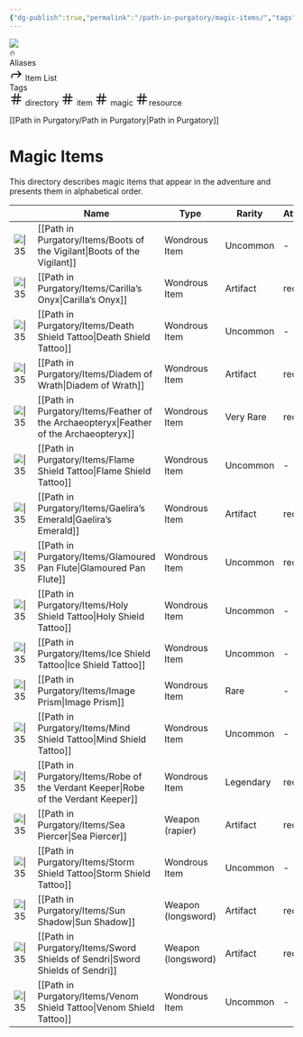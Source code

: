 ```yaml
---
{"dg-publish":true,"permalink":"/path-in-purgatory/magic-items/","tags":["directory","item","magic","resource"]}
---
```


<div class="wiki-header">
	<div class="banner-wrapper">
		<div class="banner">
			<img class="banner-image full-width" src="http://corproject.com/wp-content/uploads/2017/10/Purgatory-770x439_c.jpg" style="object-position: 50% 50%">
		</div>
		<div class="banner-icon">
			<div class="icon-box">🔥</div>
		</div>
	</div>
	<div class="frontmatter-container">
		<div class="frontmatter-section mod-aliases">
			<span class="frontmatter-section-label">Aliases</span>
			<div class="frontmatter-section-data frontmatter-section-aliases">
				<span class="frontmatter-alias">
					<span class="frontmatter-alias-icon"> <svg xmlns="http://www.w3.org/2000svg" width="24" height="24" viewBox="0 0 24 24" fill="none" stroke="currentColor" stroke-width="2" stroke-linecap="round" stroke-linejoin="round" class="svg-icon lucide-forward"><polyline points="15 17 20 12 15 7"></polyline><path d="M4 18v-2a4 4 0 0 1 4-4h12"></path></svg></span>
					Item List</span>
			</div>
		</div>
		<div class="frontmatter-section mod-tags">
			<span class="frontmatter-section-label">Tags</span>
			<div class="frontmatter-section-data frontmatter-section-tags">
			<a class="tag"onclick="toggleTagSearch(this)">
					<span class="frontmatter-tag-icon"><svg xmlns="http://www.w3.org/2000/svg" width="24" height="24" viewBox="0 0 24 24" fill="none" stroke="currentColor" stroke-width="2" stroke-linecap="round" stroke-linejoin="round" class="svg-icon lucide-hash"><line x1="4" y1="9" x2="20" y2="9"></line><line x1="4" y1="15" x2="20" y2="15"></line><line x1="10" y1="3" x2="8" y2="21"></line><line x1="16" y1="3" x2="14" y2="21"></line></svg></span>
					directory</a>
				<a class="tag"onclick="toggleTagSearch(this)">
					<span class="frontmatter-tag-icon"><svg xmlns="http://www.w3.org/2000/svg" width="24" height="24" viewBox="0 0 24 24" fill="none" stroke="currentColor" stroke-width="2" stroke-linecap="round" stroke-linejoin="round" class="svg-icon lucide-hash"><line x1="4" y1="9" x2="20" y2="9"></line><line x1="4" y1="15" x2="20" y2="15"></line><line x1="10" y1="3" x2="8" y2="21"></line><line x1="16" y1="3" x2="14" y2="21"></line></svg></span>
					item</a>
				<a class="tag" onclick="toggleTagSearch(this)">
					<span class="frontmatter-tag-icon"><svg xmlns="http://www.w3.org/2000/svg" width="24" height="24" viewBox="0 0 24 24" fill="none" stroke="currentColor" stroke-width="2" stroke-linecap="round" stroke-linejoin="round" class="svg-icon lucide-hash"><line x1="4" y1="9" x2="20" y2="9"></line><line x1="4" y1="15" x2="20" y2="15"></line><line x1="10" y1="3" x2="8" y2="21"></line><line x1="16" y1="3" x2="14" y2="21"></line></svg></span>
					magic</a>
				<a class="tag" onclick="toggleTagSearch(this)">
					<span class="frontmatter-tag-icon"><svg xmlns="http://www.w3.org/2000/svg" width="24" height="24" viewBox="0 0 24 24" fill="none" stroke="currentColor" stroke-width="2" stroke-linecap="round" stroke-linejoin="round" class="svg-icon lucide-hash"><line x1="4" y1="9" x2="20" y2="9"></line><line x1="4" y1="15" x2="20" y2="15"></line><line x1="10" y1="3" x2="8" y2="21"></line><line x1="16" y1="3" x2="14" y2="21"></line></svg></span>resource</a>
			</div>
		</div>
	</div>
</div>

[[Path in Purgatory/Path in Purgatory\|Path in Purgatory]]
# Magic Items

This directory describes magic items that appear in the adventure and presents them in alphabetical order.

|                                                                                                                | Name                                                                                      | Type               | Rarity    | Attunement |
| -------------------------------------------------------------------------------------------------------------- | ----------------------------------------------------------------------------------------- | ------------------ | --------- | ---------- |
| ![\|35](https://www.dndbeyond.com/content/1-0-2280-0/skins/waterdeep/images/icons/item_types/wondrousitem.jpg) | [[Path in Purgatory/Items/Boots of the Vigilant\|Boots of the Vigilant]]               | Wondrous Item      | Uncommon  | \-         |
| ![\|35](https://www.dndbeyond.com/content/1-0-2280-0/skins/waterdeep/images/icons/item_types/wondrousitem.jpg) | [[Path in Purgatory/Items/Carilla’s Onyx\|Carilla’s Onyx]]                             | Wondrous Item      | Artifact  | required   |
| ![\|35](https://www.dndbeyond.com/content/1-0-2280-0/skins/waterdeep/images/icons/item_types/wondrousitem.jpg) | [[Path in Purgatory/Items/Death Shield Tattoo\|Death Shield Tattoo]]                   | Wondrous Item      | Uncommon  | \-         |
| ![\|35](https://www.dndbeyond.com/content/1-0-2280-0/skins/waterdeep/images/icons/item_types/wondrousitem.jpg) | [[Path in Purgatory/Items/Diadem of Wrath\|Diadem of Wrath]]                           | Wondrous Item      | Artifact  | required   |
| ![\|35](https://www.dndbeyond.com/content/1-0-2280-0/skins/waterdeep/images/icons/item_types/wondrousitem.jpg) | [[Path in Purgatory/Items/Feather of the Archaeopteryx\|Feather of the Archaeopteryx]] | Wondrous Item      | Very Rare | required   |
| ![\|35](https://www.dndbeyond.com/content/1-0-2280-0/skins/waterdeep/images/icons/item_types/wondrousitem.jpg) | [[Path in Purgatory/Items/Flame Shield Tattoo\|Flame Shield Tattoo]]                   | Wondrous Item      | Uncommon  | \-         |
| ![\|35](https://www.dndbeyond.com/content/1-0-2280-0/skins/waterdeep/images/icons/item_types/wondrousitem.jpg) | [[Path in Purgatory/Items/Gaelira’s Emerald\|Gaelira’s Emerald]]                       | Wondrous Item      | Artifact  | required   |
| ![\|35](https://www.dndbeyond.com/content/1-0-2280-0/skins/waterdeep/images/icons/item_types/wondrousitem.jpg) | [[Path in Purgatory/Items/Glamoured Pan Flute\|Glamoured Pan Flute]]                   | Wondrous Item      | Uncommon  | required   |
| ![\|35](https://www.dndbeyond.com/content/1-0-2280-0/skins/waterdeep/images/icons/item_types/wondrousitem.jpg) | [[Path in Purgatory/Items/Holy Shield Tattoo\|Holy Shield Tattoo]]                     | Wondrous Item      | Uncommon  | \-         |
| ![\|35](https://www.dndbeyond.com/content/1-0-2280-0/skins/waterdeep/images/icons/item_types/wondrousitem.jpg) | [[Path in Purgatory/Items/Ice Shield Tattoo\|Ice Shield Tattoo]]                       | Wondrous Item      | Uncommon  | \-         |
| ![\|35](https://www.dndbeyond.com/content/1-0-2280-0/skins/waterdeep/images/icons/item_types/wondrousitem.jpg) | [[Path in Purgatory/Items/Image Prism\|Image Prism]]                                   | Wondrous Item      | Rare      | \-         |
| ![\|35](https://www.dndbeyond.com/content/1-0-2280-0/skins/waterdeep/images/icons/item_types/wondrousitem.jpg) | [[Path in Purgatory/Items/Mind Shield Tattoo\|Mind Shield Tattoo]]                     | Wondrous Item      | Uncommon  | \-         |
| ![\|35](https://www.dndbeyond.com/content/1-0-2280-0/skins/waterdeep/images/icons/item_types/wondrousitem.jpg) | [[Path in Purgatory/Items/Robe of the Verdant Keeper\|Robe of the Verdant Keeper]]     | Wondrous Item      | Legendary | required   |
| ![\|35](https://www.dndbeyond.com/content/1-0-2280-0/skins/waterdeep/images/icons/item_types/weapon.jpg)       | [[Path in Purgatory/Items/Sea Piercer\|Sea Piercer]]                                   | Weapon (rapier)    | Artifact  | required   |
| ![\|35](https://www.dndbeyond.com/content/1-0-2280-0/skins/waterdeep/images/icons/item_types/wondrousitem.jpg) | [[Path in Purgatory/Items/Storm Shield Tattoo\|Storm Shield Tattoo]]                   | Wondrous Item      | Uncommon  | \-         |
| ![\|35](https://www.dndbeyond.com/content/1-0-2280-0/skins/waterdeep/images/icons/item_types/weapon.jpg)       | [[Path in Purgatory/Items/Sun Shadow\|Sun Shadow]]                                     | Weapon (longsword) | Artifact  | required   |
| ![\|35](https://www.dndbeyond.com/content/1-0-2280-0/skins/waterdeep/images/icons/item_types/weapon.jpg)       | [[Path in Purgatory/Items/Sword Shields of Sendri\|Sword Shields of Sendri]]           | Weapon (longsword) | Artifact  | required   |
| ![\|35](https://www.dndbeyond.com/content/1-0-2280-0/skins/waterdeep/images/icons/item_types/wondrousitem.jpg) | [[Path in Purgatory/Items/Venom Shield Tattoo\|Venom Shield Tattoo]]                   | Wondrous Item      | Uncommon  | \-         |
